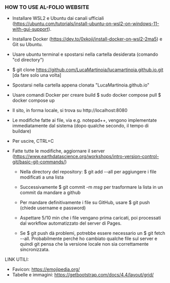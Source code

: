 ### HOW TO USE AL-FOLIO WEBSITE ###
- Installare WSL2 e Ubuntu dai canali ufficiali (https://ubuntu.com/tutorials/install-ubuntu-on-wsl2-on-windows-11-with-gui-support).
- Installare Docker (https://dev.to/0xkoji/install-docker-on-wsl2-2ma5) e Git su Ubuntu.

- Usare ubuntu terminal e spostarsi nella cartella desiderata (comando "cd directory")
- $ git clone https://github.com/LucaMartinoia/lucamartinoia.github.io.git [da fare solo una volta]
- Spostarsi nella cartella appena clonata "LucaMartinoia.github.io"
- Usare comandi Docker per creare build
	$ sudo docker compose pull
	$ docker compose up

- Il sito, in forma locale, si trova su	http://localhost:8080
- Le modifiche fatte ai file, via e.g. notepad++, vengono implementate immediatamente dal sistema (dopo qualche secondo, il tempo di buildare)
- Per uscire, CTRL+C

- Fatte tutte le modifiche, aggiornare il server (https://www.earthdatascience.org/workshops/intro-version-control-git/basic-git-commands/)
	- Nella directory del repository: $ git add --all per aggiungere i file modificati a una lista
	- Successivamente $ git commit -m *msg* per trasformare la lista in un commit da mandare a github
	- Per mandare definitivamente i file su GitHub, usare $ git push (chiede username e password)
	- Aspettare 5/10 min che i file vengano prima caricati, poi processati dal workflow automatizzato del server di Pages.
	
	- Se $ git push dà problemi, potrebbe essere necessario un $ git fetch --all. Probabilmente perché ho cambiato qualche file sul server e quindi git pensa che la versione locale non sia correttamente sincronizzata.


LINK UTILI:
 - Favicon: https://emojipedia.org/
 - Tabelle e immagini: https://getbootstrap.com/docs/4.4/layout/grid/